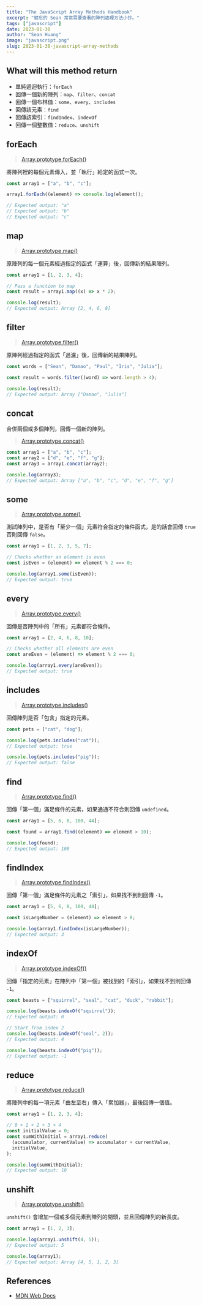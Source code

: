 ```yaml
---
title: "The JavaScript Array Methods Handbook"
excerpt: "健忘的 Sean 常常需要查看的陣列處理方法小抄。"
tags: ["javascript"]
date: 2023-01-30
author: "Sean Huang"
image: "javascript.png"
slug: 2023-01-30-javascript-array-methods
---
```


## What will this method return

- 單純遞迴執行：`forEach`
- 回傳一個新的陣列：`map`、`filter`、`concat`
- 回傳一個布林值：`some`、`every`、`includes`
- 回傳該元素：`find`
- 回傳該索引：`findIndex`、`indexOf`
- 回傳一個整數值：`reduce`、`unshift`

## forEach

> [Array.prototype.forEach()](https://developer.mozilla.org/en-US/docs/Web/JavaScript/Reference/Global_Objects/Array/forEach)

將陣列裡的每個元素傳入，並「執行」給定的函式一次。

```javascript
const array1 = ["a", "b", "c"];

array1.forEach((element) => console.log(element));

// Expected output: "a"
// Expected output: "b"
// Expected output: "c"
```

## map

> [Array.prototype.map()](https://developer.mozilla.org/en-US/docs/Web/JavaScript/Reference/Global_Objects/Array/map)

原陣列的每一個元素經過指定的函式「運算」後，回傳新的結果陣列。

```javascript
const array1 = [1, 2, 3, 4];

// Pass a function to map
const result = array1.map((x) => x * 2);

console.log(result);
// Expected output: Array [2, 4, 6, 8]
```

## filter

> [Array.prototype.filter()](https://developer.mozilla.org/en-US/docs/Web/JavaScript/Reference/Global_Objects/Array/filter)

原陣列經過指定的函式「過濾」後，回傳新的結果陣列。

```javascript
const words = ["Sean", "Damao", "Paul", "Iris", "Julia"];

const result = words.filter((word) => word.length > 4);

console.log(result);
// Expected output: Array ["Damao", "Julia"]
```

## concat

合併兩個或多個陣列，回傳一個新的陣列。

> [Array.prototype.concat()](https://developer.mozilla.org/en-US/docs/Web/JavaScript/Reference/Global_Objects/Array/concat)

```javascript
const array1 = ["a", "b", "c"];
const array2 = ["d", "e", "f", "g"];
const array3 = array1.concat(array2);

console.log(array3);
// Expected output: Array ["a", "b", "c", "d", "e", "f", "g"]
```

## some

> [Array.prototype.some()](https://developer.mozilla.org/en-US/docs/Web/JavaScript/Reference/Global_Objects/Array/some)

測試陣列中，是否有「至少一個」元素符合指定的條件函式，是的話會回傳 `true` 否則回傳 `false`。

```javascript
const array1 = [1, 2, 3, 5, 7];

// Checks whether an element is even
const isEven = (element) => element % 2 === 0;

console.log(array1.some(isEven));
// Expected output: true
```

## every

> [Array.prototype.every()](https://developer.mozilla.org/en-US/docs/Web/JavaScript/Reference/Global_Objects/Array/every)

回傳是否陣列中的「所有」元素都符合條件。

```javascript
const array1 = [2, 4, 6, 8, 10];

// Checks whether all elements are even
const areEven = (element) => element % 2 === 0;

console.log(array1.every(areEven));
// Expected output: true
```

## includes

> [Array.prototype.includes()](https://developer.mozilla.org/en-US/docs/Web/JavaScript/Reference/Global_Objects/Array/find)

回傳陣列是否「包含」指定的元素。

```javascript
const pets = ["cat", "dog"];

console.log(pets.includes("cat"));
// Expected output: true

console.log(pets.includes("pig"));
// Expected output: false
```

## find

> [Array.prototype.find()](https://developer.mozilla.org/en-US/docs/Web/JavaScript/Reference/Global_Objects/Array/find)

回傳「第一個」滿足條件的元素，如果通通不符合則回傳 `undefined`。

```javascript
const array1 = [5, 6, 8, 100, 44];

const found = array1.find((element) => element > 10);

console.log(found);
// Expected output: 100
```

## findIndex

> [Array.prototype.findIndex()](https://developer.mozilla.org/en-US/docs/Web/JavaScript/Reference/Global_Objects/Array/findIndex)

回傳「第一個」滿足條件的元素之「索引」，如果找不到則回傳 `-1`。

```javascript
const array1 = [5, 6, 8, 100, 44];

const isLargeNumber = (element) => element > 8;

console.log(array1.findIndex(isLargeNumber));
// Expected output: 3
```

## indexOf

> [Array.prototype.indexOf()](https://developer.mozilla.org/en-US/docs/Web/JavaScript/Reference/Global_Objects/Array/indexOf)

回傳「指定的元素」在陣列中「第一個」被找到的「索引」，如果找不到則回傳 `-1`。

```javascript
const beasts = ["squirrel", "seal", "cat", "duck", "rabbit"];

console.log(beasts.indexOf("squirrel"));
// Expected output: 0

// Start from index 2
console.log(beasts.indexOf("seal", 2));
// Expected output: 4

console.log(beasts.indexOf("pig"));
// Expected output: -1
```

## reduce

> [Array.prototype.reduce()](https://developer.mozilla.org/en-US/docs/Web/JavaScript/Reference/Global_Objects/Array/Reduce)

將陣列中的每一項元素「由左至右」傳入「累加器」，最後回傳一個值。

```javascript
const array1 = [1, 2, 3, 4];

// 0 + 1 + 2 + 3 + 4
const initialValue = 0;
const sumWithInitial = array1.reduce(
  (accumulator, currentValue) => accumulator + currentValue,
  initialValue,
);

console.log(sumWithInitial);
// Expected output: 10
```

## unshift

> [Array.prototype.unshift()](https://developer.mozilla.org/en-US/docs/Web/JavaScript/Reference/Global_Objects/Array/unshift)

`unshift()` 會增加一個或多個元素到陣列的開頭，並且回傳陣列的新長度。

```javascript
const array1 = [1, 2, 3];

console.log(array1.unshift(4, 5));
// Expected output: 5

console.log(array1);
// Expected output: Array [4, 5, 1, 2, 3]
```

## References

- [MDN Web Docs](https://developer.mozilla.org/zh-TW/)
